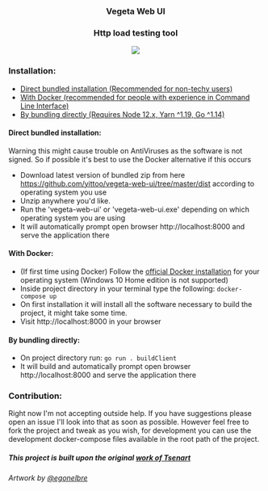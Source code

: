 <h3 align="center">
  Vegeta Web UI
</h3>
<h3 align="center">
  Http load testing tool
</h3>
<p align="center">
  <img src="https://raw.githubusercontent.com/yittoo/vegeta-web-ui/master/client/src/assets/gopher.png"></img>
</p>

<h3>Installation:</h3>

- <a href="#install_option_1">Direct bundled installation (Recommended for non-techy users)</a>
- <a href="#install_option_2">With Docker (recommended for people with experience in Command Line Interface)</a>
- <a href="#install_option_3">By bundling directly (Requires Node 12.x, Yarn ^1.19, Go ^1.14)</a>

<h4 id="install_option_1">Direct bundled installation:</h4> 

Warning this might cause trouble on AntiViruses as the software is not signed. So if possible it's best to use the Docker alternative if this occurs

- Download latest version of bundled zip from here <a href="https://github.com/yittoo/vegeta-web-ui/tree/master/dist">https://github.com/yittoo/vegeta-web-ui/tree/master/dist</a> according to operating system you use
- Unzip anywhere you'd like.
- Run the 'vegeta-web-ui' or 'vegeta-web-ui.exe' depending on which operating system you are using
- It will automatically prompt open browser http://localhost:8000 and serve the application there

<h4 id="install_option_2">With Docker:</h4> 

- (If first time using Docker) Follow the <a href="https://docs.docker.com/get-docker/" target="_blank" rel="noopener noreferrer">official Docker installation</a> for your operating system (Windows 10 Home edition is not supported) 
- Inside project directory in your terminal type the following:
<code>docker-compose up</code>
- On first installation it will install all the software necessary to build the project, it might take some time.
- Visit http://localhost:8000 in your browser

<h4 id="install_option_3">By bundling directly:</h4>

- On project directory run:
<code>go run . buildClient</code>
- It will build and automatically prompt open browser http://localhost:8000 and serve the application there

<h3>Contribution:</h3>

<p>Right now I'm not accepting outside help. If you have suggestions please open an issue I'll look into that as soon as possible. However feel free to fork the project and tweak as you wish, for development you can use the development docker-compose files available in the root path of the project.</p>

##### This project is built upon the original <a href="https://github.com/tsenart/vegeta" target="_blank" rel="noopener noreferrer">work of Tsenart</a>
###### Artwork by <a href="https://github.com/egonelbre/gophers" target="_blank" rel="noopener noreferrer">@egonelbre</a>
